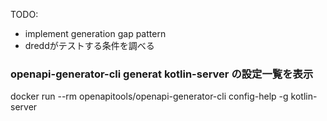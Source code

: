 
TODO:
* implement generation gap pattern
* dreddがテストする条件を調べる


### openapi-generator-cli generat kotlin-server の設定一覧を表示
docker run --rm openapitools/openapi-generator-cli config-help -g kotlin-server

